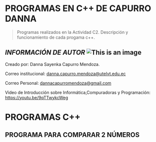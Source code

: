 # PROGRAMAS EN C++ DE CAPURRO DANNA 
>Programas realizados en la Actividad C2. Descripción y funcionamiento de cada progama c++.


## ***INFORMACIÓN DE AUTOR*** ![This is an image](https://png.pngtree.com/png-vector/20210723/ourlarge/pngtree-illustration-of-a-programmer-business-character-working-around-a-computer-png-image_3615061.jpg)

Creado por: Danna Sayenka Capurro Mendoza.

Correo institucional: danna.capurro.mendoza@utelvt.edu.ec

Correo Personal: dannacapurromendoza@gmail.com

Video de Introducción sobre Informática,Compuradoras y Programación: https://youtu.be/9qTTwykcWeg  

# **PROGRAMAS C++**
## **PROGRAMA PARA COMPARAR 2 NÚMEROS**

